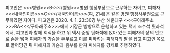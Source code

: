 피고인은 <<<병원>>>B<<</병원>>>병원 행정부장으로 근무하는 자이고, 피해자 <<<내국인이름>>>C<<</내국인이름>>>(여, 21세)은 같은 병원 행정사무원으로 근무하였던 자이다.
피고인은 2020. 4. 1. 23:30경 부산 해운대구 <<<구아래주소>>>RA<<</구아래주소>>>에서 기장군 방향으로 운행하고 있는 택시 조수석 뒷좌석에서, 피고인과 함께 회식을 하고 위 택시 중앙 뒷좌석에 앉아 있는 피해자의 상의 안으로 손을 넣어 피해자의 가슴을 주무르고 이를 피하려는 피해자의 팔을 잡고 피고인 쪽으로 끌어당긴 뒤 피해자의 가슴과 음부를 만져 피해자를 강제로 추행하였다.
